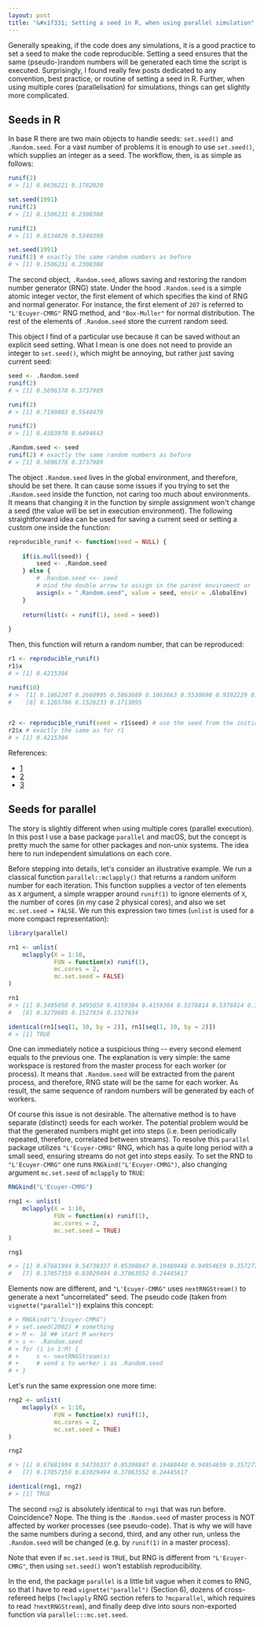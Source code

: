```yaml
---
layout: post
title: "&#x1f331; Setting a seed in R, when using parallel simulation"
---
```


Generally speaking, if the code does any simulations, it is a good practice to set a seed to make the code reproducible. Setting a seed ensures that the same (pseudo-)random numbers will be generated each time the script is executed. Surprisingly, I found really few posts dedicated to any convention, best practice, or routine of setting a seed in R. Further, when using multiple cores (parallelisation) for simulations, things can get slightly more complicated.

## Seeds in R

In base R there are two main objects to handle seeds: `set.seed()` and `.Random.seed`. For a vast number of problems it is enough to use `set.seed()`, which supplies an integer as a seed. The workflow, then, is as simple as follows:

```r
runif(2)
# > [1] 0.8636221 0.1782020

set.seed(1991)
runif(2)
# > [1] 0.1506231 0.2308308

runif(2)
# > [1] 0.0134826 0.5340390

set.seed(1991)
runif(2) # exactly the same random numbers as before
# > [1] 0.1506231 0.2308308
```

The second object, `.Random.seed`, allows saving and restoring the random number generator (RNG) state. Under the hood `.Random.seed` is a simple atomic integer vector, the first element of which specifies the kind of RNG and normal generator. For instance, the first element of `207` is referred to `"L'Ecuyer-CMRG"` RNG method, and `"Box-Muller"` for normal distribution. The rest of the elements of `.Random.seed` store the current random seed.

This object I find of a particular use because it can be saved without an explicit seed setting. What I mean is one does not need to provide an integer to `set.seed()`, which might be annoying, but rather just saving current seed:


```r
seed <- .Random.seed
runif(2)
# > [1] 0.5696378 0.3737989

runif(2)
# > [1] 0.7199003 0.5540470

runif(2)
# > [1] 0.4383970 0.6494643

.Random.seed <- seed
runif(2) # exactly the same random numbers as before
# > [1] 0.5696378 0.3737989
```

The object `.Random.seed` lives in the global environment, and therefore, should be set there. It can cause some issues if you trying to set the `.Random.seed` inside the function, not caring too much about environments. It means that changing it in the function by simple assignment won't change a seed (the value will be set in execution environment). The following straightforward idea can be used for saving a current seed or setting a custom one inside the function:

```r
reproducible_runif <- function(seed = NULL) {
    
    if(is.null(seed)) {
        seed <- .Random.seed
    } else {
        # .Random.seed <<- seed
        # mind the double arrow to assign in the parent enviroment or
        assign(x = ".Random.seed", value = seed, envir = .GlobalEnv)
    }
    
    return(list(x = runif(1), seed = seed))
    
}
```

Then, this function will return a random number, that can be reproduced: 

```r
r1 <- reproducible_runif()
r1$x
# > [1] 0.4215304

runif(10)
# >  [1] 0.1862207 0.2660995 0.5863689 0.1063663 0.5530690 0.9392229 0.9710050
#    [8] 0.1265786 0.1526233 0.1713895


r2 <- reproducible_runif(seed = r1$seed) # use the seed from the initial call
r2$x # exactly the same as for r1
# > [1] 0.4215304
```

References: 

- [1](http://r.789695.n4.nabble.com/Best-way-to-reset-random-seed-when-using-set-seed-in-a-function-td918769.html)
- [2](http://r.789695.n4.nabble.com/How-to-properly-re-set-a-saved-seed-I-ve-got-the-answer-but-no-explanation-td4270483.html)
- [3](https://www.uni-muenster.de/ZIV.BennoSueselbeck/s-html/helpfiles/set.seed.html)

## Seeds for parallel 

The story is slightly different when using multiple cores (parallel execution). In this post I use a base package `parallel` and macOS, but the concept is pretty much the same for other packages and non-unix systems. The idea here to run independent simulations on each core.

Before stepping into details, let's consider an illustrative example. We run a classical function `parallel::mclapply()` that returns a random uniform number for each iteration. This function supplies a vector of ten elements as `X` argument, a simple wrapper around `runif(1)` to ignore elements of `X`, the number of cores (in my case 2 physical cores), and also we set `mc.set.seed = FALSE`. We run this expression two times (`unlist` is used for a more compact representation):

```r
library(parallel)

rn1 <- unlist(
    mclapply(X = 1:10,
             FUN = function(x) runif(1),
             mc.cores = 2,
             mc.set.seed = FALSE)
)

rn1
# > [1] 0.3495050 0.3495050 0.4159384 0.4159384 0.5376814 0.5376814 0.3279605
#   [8] 0.3279605 0.1527834 0.1527834

identical(rn1[seq(1, 10, by = 2)], rn1[seq(1, 10, by = 2)])
# > [1] TRUE
```

One can immediately notice a suspicious thing -- every second element equals to the previous one. The explanation is very simple: the same workspace is restored from the master process for each worker (or process). It means that `.Random.seed` will be extracted from the parent process, and therefore, RNG state will be the same for each worker. As result, the same sequence of random numbers will be generated by each of workers.

Of course this issue is not desirable. The alternative method is to have separate (distinct) seeds for each worker. The potential problem would be that the generated numbers might get into steps (i.e. been periodically repeated, therefore, correlated between streams). To resolve this `parallel` package utilizes `"L'Ecuyer-CMRG"` RNG, which has a quite long period with a small seed, ensuring streams do not get into steps easily. To set the RND to `"L'Ecuyer-CMRG"` one runs `RNGkind("L'Ecuyer-CMRG")`, also changing argument `mc.set.seed` of `mclapply` to `TRUE`:

```r
RNGkind("L'Ecuyer-CMRG")

rng1 <- unlist(
    mclapply(X = 1:10,
             FUN = function(x) runif(1),
             mc.cores = 2,
             mc.set.seed = TRUE)
)

rng1

# > [1] 0.67681994 0.54730337 0.05398847 0.19480448 0.94954659 0.35727778
#   [7] 0.17057359 0.83029494 0.37063552 0.24445617
```

Elements now are different, and `"L'Ecuyer-CMRG"` uses `nextRNGStream()` to generate a next "uncorrelated" seed. The pseudo code (taken from `vignette("parallel")`) explains this concept: 

```r
# > RNGkind("L'Ecuyer-CMRG")
# > set.seed(2002) # something 
# > M <- 16 ## start M workers 
# > s <- .Random.seed
# > for (i in 1:M) {
# +     s <- nextRNGStream(s)
# +     # send s to worker i as .Random.seed 
# + }
```

Let's run the same expression one more time: 

```r
rng2 <- unlist(
    mclapply(X = 1:10,
             FUN = function(x) runif(1),
             mc.cores = 2,
             mc.set.seed = TRUE)
)

rng2

# > [1] 0.67681994 0.54730337 0.05398847 0.19480448 0.94954659 0.35727778
#   [7] 0.17057359 0.83029494 0.37063552 0.24445617

identical(rng1, rng2)
# > [1] TRUE
```

The second `rng2` is absolutely identical to `rng1` that was run before. Coincidence? Nope. The thing is the `.Random.seed` of master process is NOT affected by worker processes (see pseudo-code). That is why we will have the same numbers during a second, third, and any other run, unless the `.Random.seed` will be changed (e.g. by `runif(1)` in a master process).


Note that even if `mc.set.seed` is `TRUE`, but RNG is different from `"L'Ecuyer-CMRG"`, then using `set.seed()` won't establish reproducibility.

In the end, the package `parallel` is a little bit vague when it comes to RNG, so that I have to read `vignette("parallel")` (Section 6), dozens of cross-refereed helps (`?mclapply` RNG section refers to `?mcparallel`, which requires to read `?nextRNGStream`), and finally deep dive into sours non-exported function via `parallel:::mc.set.seed`.
